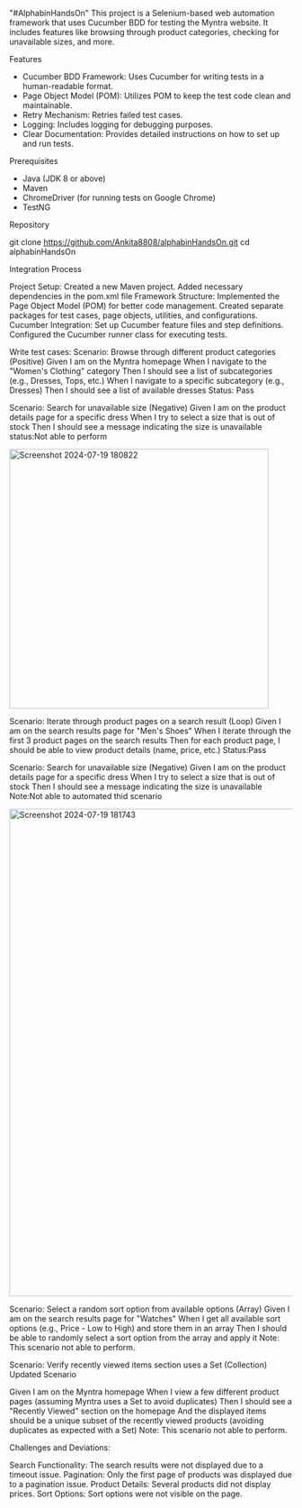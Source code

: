 "#AlphabinHandsOn" 
This project is a Selenium-based web automation framework that uses Cucumber BDD for testing the Myntra website. It includes features like browsing through product categories, checking for unavailable sizes, and more.

Features

- Cucumber BDD Framework: Uses Cucumber for writing tests in a human-readable format.
- Page Object Model (POM): Utilizes POM to keep the test code clean and maintainable.
- Retry Mechanism: Retries failed test cases.
- Logging: Includes logging for debugging purposes.
- Clear Documentation: Provides detailed instructions on how to set up and run tests.

Prerequisites

- Java (JDK 8 or above)
- Maven
- ChromeDriver (for running tests on Google Chrome)
- TestNG

Repository

git clone https://github.com/Ankita8808/alphabinHandsOn.git
cd alphabinHandsOn



Integration Process

Project Setup:
Created a new Maven project.
Added necessary dependencies in the pom.xml file
Framework Structure:
Implemented the Page Object Model (POM) for better code management.
Created separate packages for test cases, page objects, utilities, and configurations.
Cucumber Integration:
Set up Cucumber feature files and step definitions.
Configured the Cucumber runner class for executing tests.

Write test cases:
Scenario: Browse through different product categories (Positive) 
Given I am on the Myntra homepage
 When I navigate to the "Women's Clothing" category
 Then I should see a list of subcategories (e.g., Dresses, Tops, etc.)
 When I navigate to a specific subcategory (e.g., Dresses)
 Then I should see a list of available dresses
 Status: Pass

Scenario: Search for unavailable size (Negative) 
Given I am on the product details page for a specific dress
 When I try to select a size that is out of stock
 Then I should see a message indicating the size is unavailable
 status:Not able to perform


<img width="461" alt="Screenshot 2024-07-19 180822" src="https://github.com/user-attachments/assets/eeeb92eb-ab2b-4e49-8807-9fe0ed5f3468">




 




 Scenario: Iterate through product pages on a search result (Loop) 
 Given I am on the search results page for "Men's Shoes"
 When I iterate through the first 3 product pages on the search results
 Then for each product page, I should be able to view product details (name, price, etc.)
 Status:Pass

Scenario: Search for unavailable size (Negative) 
Given I am on the product details page for a specific dress
 When I try to select a size that is out of stock
 Then I should see a message indicating the size is unavailable
Note:Not able to automated thid scenario




<img width="866" alt="Screenshot 2024-07-19 181743" src="https://github.com/user-attachments/assets/fdc7e739-858b-4a5c-8b11-58d5cbde71f3">














 Scenario: Select a random sort option from available options (Array) 
Given I am on the search results page for "Watches"
 When I get all available sort options (e.g., Price - Low to High) and store them in an array
 Then I should be able to randomly select a sort option from the array and apply it
  Note: This scenario not able to perform.

Scenario: Verify recently viewed items section uses a Set (Collection)  
Updated Scenario
 
Given I am on the Myntra homepage
 When I view a few different product pages (assuming Myntra uses a Set to avoid duplicates)
 Then I should see a "Recently Viewed" section on the homepage
 And the displayed items should be a unique subset of the recently viewed products (avoiding duplicates as expected with a Set)
 Note: This scenario not able to perform.


Challenges and Deviations:

Search Functionality: The search results were not displayed due to a timeout issue.
Pagination: Only the first page of products was displayed due to a pagination issue.
Product Details: Several products did not display prices.
Sort Options: Sort options were not visible on the page.

















